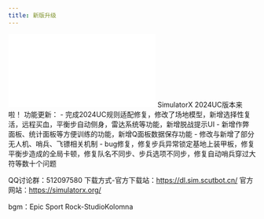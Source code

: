 ```yaml
---
title: 新版升级
---
```


<iframe src="//player.bilibili.com/player.html?aid=1906315872&bvid=BV1hU411U7qJ&cid=1627029798&p=1" scrolling="no" border="0" frameborder="no" framespacing="0" allowfullscreen="true"> </iframe>
SimulatorX 2024UC版本来啦！
功能更新：
  - 完成2024UC规则适配修复，修改了场地模型，新增选择性复活，远程买血，平衡步自动侧身，雷达系统等功能，新增脱战提示UI
  - 新增作弊面板、统计面板等方便训练的功能，新增Q面板数据保存功能
  - 修改与新增了部分无人机、哨兵、飞镖相关机制
  - bug修复，修复步兵异常锁定基地上装甲板，修复平衡步造成的全局卡顿，修复队名不同步、步兵选项不同步，修复自动哨兵穿过大符等数十个问题

QQ讨论群：512097580
下载方式-官方下载站：https://dl.sim.scutbot.cn/
官方网站：https://simulatorx.org/

bgm：Epic Sport Rock-StudioKolomna
